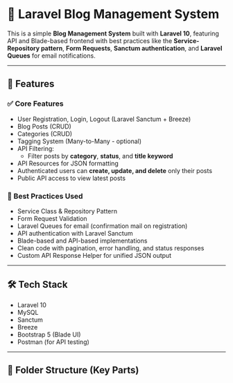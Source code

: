 # 📝 Laravel Blog Management System

This is a simple **Blog Management System** built with **Laravel 10**, featuring API and Blade-based frontend with best practices like the **Service-Repository pattern**, **Form Requests**, **Sanctum authentication**, and **Laravel Queues** for email notifications.

---

## 🚀 Features

### ✅ Core Features
- User Registration, Login, Logout (Laravel Sanctum + Breeze)
- Blog Posts (CRUD)
- Categories (CRUD)
- Tagging System (Many-to-Many - optional)
- API Filtering:
  - Filter posts by **category**, **status**, and **title keyword**
- API Resources for JSON formatting
- Authenticated users can **create, update, and delete** only their posts
- Public API access to view latest posts

### 🧠 Best Practices Used
- Service Class & Repository Pattern
- Form Request Validation
- Laravel Queues for email (confirmation mail on registration)
- API authentication with Laravel Sanctum
- Blade-based and API-based implementations
- Clean code with pagination, error handling, and status responses
- Custom API Response Helper for unified JSON output

---

## 🛠️ Tech Stack

- Laravel 10
- MySQL
- Sanctum
- Breeze
- Bootstrap 5 (Blade UI)
- Postman (for API testing)

---

## 📁 Folder Structure (Key Parts)

